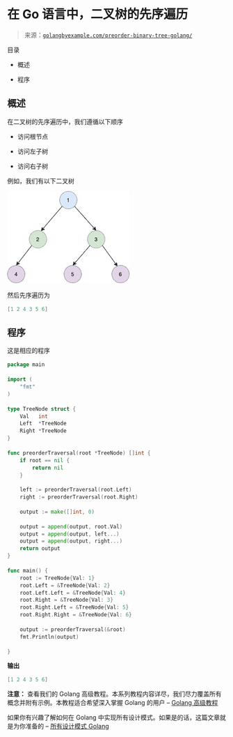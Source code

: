 <!--yml

分类：未分类

日期：2024-10-13 06:45:56

-->

# 在 Go 语言中，二叉树的先序遍历

> 来源：[`golangbyexample.com/preorder-binary-tree-golang/`](https://golangbyexample.com/preorder-binary-tree-golang/)

目录

+   概述

+   程序

## **概述**

在二叉树的先序遍历中，我们遵循以下顺序

+   访问根节点

+   访问左子树

+   访问右子树

例如，我们有以下二叉树

![](img/9a9347838908483552b24df3dc54cd38.png)

然后先序遍历为

```go
[1 2 4 3 5 6]
```

## **程序**

这是相应的程序

```go
package main

import (
	"fmt"
)

type TreeNode struct {
	Val   int
	Left  *TreeNode
	Right *TreeNode
}

func preorderTraversal(root *TreeNode) []int {
	if root == nil {
		return nil
	}

	left := preorderTraversal(root.Left)
	right := preorderTraversal(root.Right)

	output := make([]int, 0)

	output = append(output, root.Val)
	output = append(output, left...)
	output = append(output, right...)
	return output
}

func main() {
	root := TreeNode{Val: 1}
	root.Left = &TreeNode{Val: 2}
	root.Left.Left = &TreeNode{Val: 4}
	root.Right = &TreeNode{Val: 3}
	root.Right.Left = &TreeNode{Val: 5}
	root.Right.Right = &TreeNode{Val: 6}

	output := preorderTraversal(&root)
	fmt.Println(output)

}
```

**输出**

```go
[1 2 4 3 5 6]
```

**注意：** 查看我们的 Golang 高级教程。本系列教程内容详尽，我们尽力覆盖所有概念并附有示例。本教程适合希望深入掌握 Golang 的用户 – [Golang 高级教程](https://golangbyexample.com/golang-comprehensive-tutorial/)

如果你有兴趣了解如何在 Golang 中实现所有设计模式。如果是的话，这篇文章就是为你准备的 – [所有设计模式 Golang](https://golangbyexample.com/all-design-patterns-golang/)


